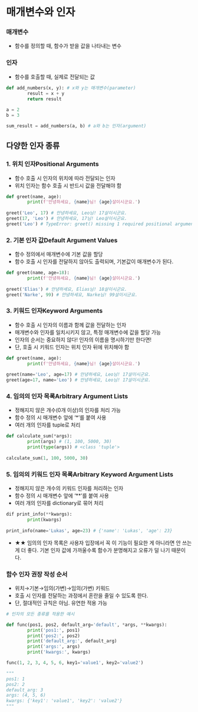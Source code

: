 # 매개변수와 인자

### 매개변수

- 함수를 정의할 때, 함수가 받을 값을 나타내는 변수

### 인자

- 함수를 호출할 때, 실제로 전달되는 값

```python
def add_numbers(x, y): # x와 y는 매개변수(parameter)
		result = x + y
		return result
		
a = 2
b = 3

sum_result = add_numbers(a, b) # a와 b는 인자(argument)

```

## 다양한 인자 종류

### 1. 위치 인자Positional Arguments

- 함수 호출 시 인자의 위치에 따라 전달되는 인자
- 위치 인자는 함수 호출 시 반드시 값을 전달해야 함

```python
def greet(name, age):
		print(f'안녕하세요, {name}님! {age}살이시군요.')
		
greet('Leo', 17) # 안녕하세요, Leo님! 17살이시군요.
greet(17, 'Leo') # 안녕하세요, 17님! Leo살이시군요.
greet('Leo') # TypeError: greet() missing 1 required positional argument: 'age'
```

### 2. 기본 인자 값Default Argument Values

- 함수 정의에서 매개변수에 기본 값을 할당
- 함수 호출 시 인자를 전달하지 않아도 출력되며, 기본값이 매개변수가 된다.

```python
def greet(name, age=18):
		print(f'안녕하세요, {name}님! {age}살이시군요.')
		
greet('Elias') # 안녕하세요, Elias님! 18살이시군요.
greet('Narke', 99) # 안녕하세요, Narke님! 99살이시군요.
```

### 3. 키워드 인자Keyword Arguments

- 함수 호출 시 인자의 이름과 함께 값을 전달하는 인자
- 매개변수와 인자를 일치시키지 않고, 특정 매개변수에 값을 할당 가능
- 인자의 순서는 중요하지 않다! 인자의 이름을 명시하기만 한다면!
- 단, 호출 시 키워드 인자는 위치 인자 뒤에 위치해야 함

```python
def greet(name, age):
		print(f'안녕하세요, {name}님! {age}살이시군요.')
		
greet(name='Leo', age=17) # 안녕하세요, Leo님! 17살이시군요.
greet(age=17, name='Leo') # 안녕하세요, Leo님! 17살이시군요.
```

### 4. 임의의 인자 목록Arbitrary Argument Lists

- 정해지지 않은 개수(0개 이상)의 인자를 처리 가능
- 함수 정의 시 매개변수 앞에 ‘*’를 붙여 사용
- 여러 개의 인자를 tuple로 처리

```python
def calculate_sum(*args):
		print(args) # (1, 100, 5000, 30)
		print(type(args)) # <class 'tuple'>
		
calculate_sum(1, 100, 5000, 30)
```

### 5. 임의의 키워드 인자 목록Arbitrary Keyword Argument Lists

- 정해지지 않은 개수의 키워드 인자를 처리하는 인자
- 함수 정의 시 매개변수 앞에 ‘**’를 붙여 사용
- 여러 개의 인자를 dictionary로 묶어 처리

```python
dif print_info(**kwargs):
		print(kwargs)
		
print_info(name='Lukas', age=23) # {'name': 'Lukas', 'age': 23} 
```

- ★★ 임의의 인자 목록은 사용자 입장에서 꼭 이 기능이 필요한 게 아니라면 안 쓰는 게 더 좋다. 기본 인자 값에 가까울수록 함수가 분명해지고 오류가 덜 나기 때문이다.

### 함수 인자 권장 작성 순서

- 위치→기본→임의(가변)→임의(가변) 키워드
- 호출 시 인자를 전달하는 과정에서 혼란을 줄일 수 있도록 한다.
- 단, 절대적인 규칙은 아님. 유연한 적용 가능

```python
# 인자의 모든 종류를 적용한 예시

def func(pos1, pos2, default_arg='default', *args, **kwargs):
		print('pos1:', pos1)
		print('pos2:', pos2)
		print('default_arg:', default_arg)
		print('args:', args)
		print('kwargs:', kwargs)

func(1, 2, 3, 4, 5, 6, key1='value1', key2='value2')

"""
pos1: 1
pos2: 2
default_arg: 3
args: (4, 5, 6)
kwargs: {'key1': 'value1', 'key2': 'value2'}
"""
```